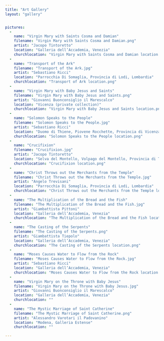 ```yaml
---
title: "Art Gallery"
layout: "gallery"


pictures:
  -
    name: "Virgin Mary with Saints Cosma and Damian"
    filename: "Virgin Mary with Saints Cosma and Damian.png"
    artist: "Jacopo Tintoretto"
    location: "Galleria dell’Accademia, Venezia"
    churchlocation: "Virgin Mary with Saints Cosma and Damian location.png"
  -
    name: "Transport of the Ark"
    filename: "Transport of the Ark.jpg"
    artist: "Sebastiano Ricci"
    location: "Parrocchia Di Somaglia, Provincia di Lodi, Lombardia"
    churchlocation: "Transport of Ark location.png"
  -
    name: "Virgin Mary with Baby Jesus and Saints"
    filename: "Virgin Mary with Baby Jesus and Saints.png"
    artist: "Giovanni Buonconsiglio il Marescalco"
    location: "Vicenza (private collection)"
    churchlocation: "Virgin Mary with Baby Jesus and Saints location.png"
  -
    name: "Solomon Speaks to the People"
    filename: "Solomon Speaks to the People.jpg"
    artist: "Sebastiano Ricci"
    location: "Duomo di Thiene, Piovene Rocchette, Provincia di Vicenza"
    churchlocation: "Solomon Speaks to the People location.png"
  -
    name: "Crucifixion"
    filename: "Crucifixion.jpg"
    artist: "Jacopo Tintoretto"
    location: "Selva del Montello, Volpago del Montello, Provincia di Treviso"
    churchlocation: "Crucifixion location.png"
  -
    name: "Christ Throws out the Merchants from the Temple"
    filename: "Christ Throws out the Merchants from the Temple.jpg"
    artist: "Angelo Trevisani"
    location: "Parrocchia Di Somaglia, Provincia di Lodi, Lombardia"
    churchlocation: "Christ Throws out the Merchants from the Temple location.png"
  -
    name: "The Multiplication of the Bread and the Fish"
    filename: "The Multiplication of the Bread and the Fish.jpg"
    artist: "Giambattista Pittoni"
    location: "Galleria dell’Accademia, Venezia"
    churchlocation: "The Multiplication of the Bread and the Fish location.png"
  -
    name: "The Casting of the Serpents"
    filename: "The Casting of the Serpents.png"
    artist: "Giambattista Tiepolo"
    location: "Galleria dell’Accademia, Venezia"
    churchlocation: "The Casting of the Serpents location.png"
  -
    name: "Moses Causes Water to Flow from the Rock"
    filename: "Moses Causes Water to Flow from the Rock.jpg"
    artist: "Sebastiano Ricci"
    location: "Galleria dell’Accademia, Venezia"
    churchlocation: "Moses Causes Water to Flow from the Rock location.png"
  -
    name: "Virgin Mary on the Throne with Baby Jesus"
    filename: "Virgin Mary on the Throne with Baby Jesus.jpg"
    artist: "Giovanni Buonconsiglio il Marescalco"
    location: "Galleria dell’Accademia, Venezia"
    churchlocation: ""
  -
    name: "The Mystic Marriage of Saint Catherine"
    filename: "The Mystic Marriage of Saint Catherine.png"
    artist: "Alessandro Varotari il Padovanino"
    location: "Modena, Galleria Estense"
    churchlocation: ""

---
```

